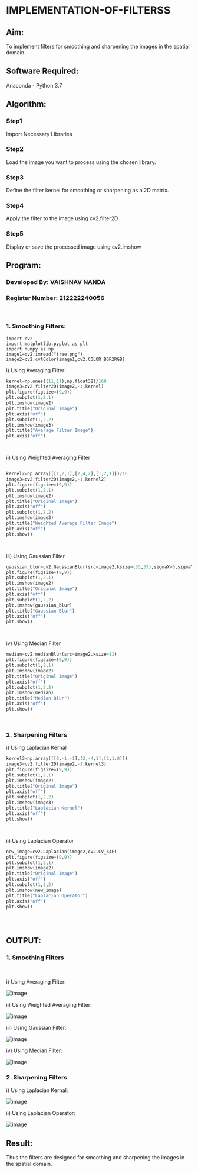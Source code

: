 # IMPLEMENTATION-OF-FILTERSS
## Aim:
To implement filters for smoothing and sharpening the images in the spatial domain.

## Software Required:
Anaconda - Python 3.7

## Algorithm:
### Step1
 Import Necessary Libraries

### Step2
Load the image you want to process using the chosen library.

### Step3
Define the filter kernel for smoothing or sharpening as a 2D matrix.

### Step4
Apply the filter to the image using cv2.filter2D

### Step5
Display or save the processed image using cv2.imshow

## Program:
### Developed By:  VAISHNAV NANDA
### Register Number: 212222240056
</br>

### 1. Smoothing Filters:
```
import cv2
import matplotlib.pyplot as plt
import numpy as np
image1=cv2.imread("tree.png")
image2=cv2.cvtColor(image1,cv2.COLOR_BGR2RGB)
```
i) Using Averaging Filter
```Python
kernel=np.ones((11,11),np.float32)/169
image3=cv2.filter2D(image2,-1,kernel)
plt.figure(figsize=(9,9))
plt.subplot(1,2,1)
plt.imshow(image2)
plt.title("Original Image")
plt.axis("off")
plt.subplot(1,2,2)
plt.imshow(image3)
plt.title("Average Filter Image")
plt.axis("off")




```
ii) Using Weighted Averaging Filter
```Python

kernel2=np.array([[1,2,1],[2,4,2],[1,2,1]])/16
image3=cv2.filter2D(image2,-1,kernel2)
plt.figure(figsize=(9,9))
plt.subplot(1,2,1)
plt.imshow(image2)
plt.title("Original Image")
plt.axis("off")
plt.subplot(1,2,2)
plt.imshow(image3)
plt.title("Weighted Average Filter Image")
plt.axis("off")
plt.show()




```
iii) Using Gaussian Filter
```Python
gaussian_blur=cv2.GaussianBlur(src=image2,ksize=(33,33),sigmaX=0,sigmaY=0)
plt.figure(figsize=(9,9))
plt.subplot(1,2,1)
plt.imshow(image2)
plt.title("Original Image")
plt.axis("off")
plt.subplot(1,2,2)
plt.imshow(gaussian_blur)
plt.title("Gaussian Blur")
plt.axis("off")
plt.show()




```

iv) Using Median Filter
```Python
median=cv2.medianBlur(src=image2,ksize=11)
plt.figure(figsize=(9,9))
plt.subplot(1,2,1)
plt.imshow(image2)
plt.title("Original Image")
plt.axis("off")
plt.subplot(1,2,2)
plt.imshow(median)
plt.title("Median Blur")
plt.axis("off")
plt.show()




```

### 2. Sharpening Filters
i) Using Laplacian Kernal
```Python
kernel3=np.array([[0,-1,-1],[2,-4,1],[2,1,0]])
image3=cv2.filter2D(image2,-1,kernel3)
plt.figure(figsize=(9,9))
plt.subplot(1,2,1)
plt.imshow(image2)
plt.title("Original Image")
plt.axis("off")
plt.subplot(1,2,2)
plt.imshow(image3)
plt.title("Laplacian Kernel")
plt.axis("off")
plt.show()




```
ii) Using Laplacian Operator
```Python
new_image=cv2.Laplacian(image2,cv2.CV_64F)
plt.figure(figsize=(9,9))
plt.subplot(1,2,1)
plt.imshow(image2)
plt.title("Original Image")
plt.axis("off")
plt.subplot(1,2,2)
plt.imshow(new_image)
plt.title("Laplacian Operator")
plt.axis("off")
plt.show()





```

## OUTPUT:
### 1. Smoothing Filters
</br>

i) Using Averaging Filter:

![image](https://github.com/Jayakrishnan22003251/IMPLEMENTATION-OF-FILTERSS/assets/120232371/984a5bc8-982b-4466-990a-9f30329cd24a)


ii) Using Weighted Averaging Filter:

![image](https://github.com/Jayakrishnan22003251/IMPLEMENTATION-OF-FILTERSS/assets/120232371/6f278e0a-1ece-4865-a067-0688be544341)


iii) Using Gaussian Filter:

![image](https://github.com/Jayakrishnan22003251/IMPLEMENTATION-OF-FILTERSS/assets/120232371/6829c20d-31ec-4fdf-8f01-8f1d364be383)




iv) Using Median Filter:

![image](https://github.com/Jayakrishnan22003251/IMPLEMENTATION-OF-FILTERSS/assets/120232371/1b40067a-cd85-46ed-a129-0724f3a70f9b)




### 2. Sharpening Filters


i) Using Laplacian Kernal:

![image](https://github.com/Jayakrishnan22003251/IMPLEMENTATION-OF-FILTERSS/assets/120232371/49ff6c70-578b-4c50-8300-e71ba9d63987)



ii) Using Laplacian Operator:

![image](https://github.com/Jayakrishnan22003251/IMPLEMENTATION-OF-FILTERSS/assets/120232371/b82857c3-6691-466e-951c-f1063731e78c)



## Result:
Thus the filters are designed for smoothing and sharpening the images in the spatial domain.
